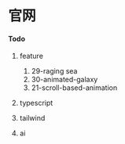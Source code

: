 ﻿# 官网

#### Todo
1. feature
   1. 29-raging sea
   2. 30-animated-galaxy
   3. 21-scroll-based-animation

2. typescript
3. tailwind
4. ai